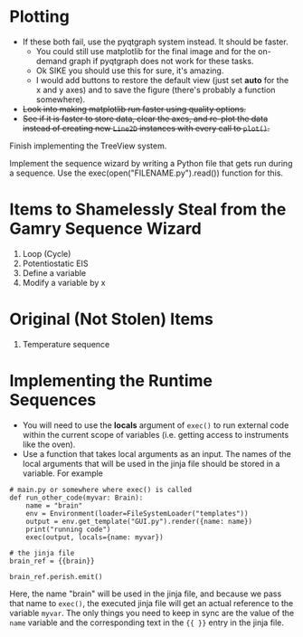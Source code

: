 # Plotting
- If these both fail, use the pyqtgraph system instead. It should be faster.
    - You could still use matplotlib for the final image and for the on-demand graph if pyqtgraph does not work for these tasks.
    - Ok SIKE you should use this for sure, it's amazing.
    - I would add buttons to restore the default view (just set **auto** for the x and y axes) and to save the figure (there's probably a function somewhere).
- ~~Look into making matplotlib run faster using quality options.~~
- ~~See if it is faster to store data, clear the axes, and re-plot the data instead of creating new `Line2D` instances with every call to `plot()`.~~

Finish implementing the TreeView system.

Implement the sequence wizard by writing a Python file that gets run during a sequence.
Use the exec(open("FILENAME.py").read()) function for this.

# Items to Shamelessly Steal from the Gamry Sequence Wizard
1. Loop (Cycle)
2. Potentiostatic EIS
3. Define a variable
4. Modify a variable by x

# Original (Not Stolen) Items
1. Temperature sequence

# Implementing the Runtime Sequences
- You will need to use the **locals** argument of `exec()` to run external code within the current scope of variables (i.e. getting access to instruments like the oven).
- Use a function that takes local arguments as an input. The names of the local arguments that will be used in the jinja file should be stored in a variable. For example

```
# main.py or somewhere where exec() is called
def run_other_code(myvar: Brain):
    name = "brain"
    env = Environment(loader=FileSystemLoader("templates"))
    output = env.get_template("GUI.py").render({name: name})
    print("running code")
    exec(output, locals={name: myvar})
```

```
# the jinja file
brain_ref = {{brain}}

brain_ref.perish.emit()
```

Here, the name "brain" will be used in the jinja file, and because we pass that name to `exec()`, the executed jinja file will get an actual reference to the variable `myvar`. The only things you need to keep in sync are the value of the `name` variable and the corresponding text in the `{{ }}` entry in the jinja file.